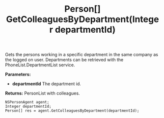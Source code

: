 ﻿---
uid: crmscript_ref_NSPersonAgent_GetColleaguesByDepartment
title: Person[] GetColleaguesByDepartment(Integer departmentId)
intellisense: NSPersonAgent.GetColleaguesByDepartment
keywords: NSPersonAgent, GetColleaguesByDepartment
so.topic: reference
---

Gets the persons working in a specific department in the same company as the logged on user. Departments can be retrieved with the PhoneList.DepartmentList service.

**Parameters:**
 - **departmentId** The department id.

**Returns:** PersonList with colleagues.

```crmscript
NSPersonAgent agent;
Integer departmentId;
Person[] res = agent.GetColleaguesByDepartment(departmentId);
```

